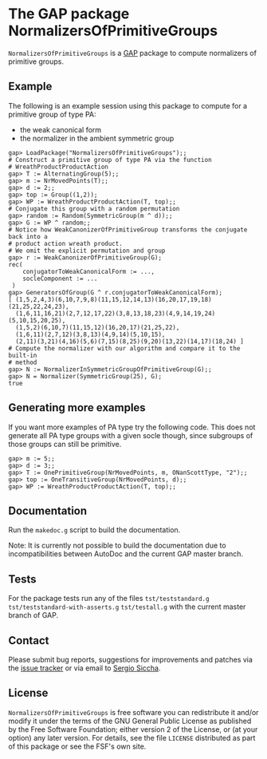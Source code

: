 # The GAP package NormalizersOfPrimitiveGroups

`NormalizersOfPrimitiveGroups` is a [GAP](https://www.gap-system.org/) package
to compute normalizers of primitive groups.

## Example

The following is an example session using this package to compute for a
primitive group of type PA:
- the weak canonical form
- the normalizer in the ambient symmetric group

```
gap> LoadPackage("NormalizersOfPrimitiveGroups");;
# Construct a primitive group of type PA via the function
# WreathProductProductAction
gap> T := AlternatingGroup(5);;
gap> m := NrMovedPoints(T);;
gap> d := 2;;
gap> top := Group((1,2));
gap> WP := WreathProductProductAction(T, top);;
# Conjugate this group with a random permutation
gap> random := Random(SymmetricGroup(m ^ d));;
gap> G := WP ^ random;;
# Notice how WeakCanonizerOfPrimitiveGroup transforms the conjugate back into a
# product action wreath product.
# We omit the explicit permutation and group
gap> r := WeakCanonizerOfPrimitiveGroup(G);
rec(
    conjugatorToWeakCanonicalForm := ...,
    socleComponent := ...
 )
gap> GeneratorsOfGroup(G ^ r.conjugatorToWeakCanonicalForm);
[ (1,5,2,4,3)(6,10,7,9,8)(11,15,12,14,13)(16,20,17,19,18)(21,25,22,24,23),
  (1,6,11,16,21)(2,7,12,17,22)(3,8,13,18,23)(4,9,14,19,24)(5,10,15,20,25),
  (1,5,2)(6,10,7)(11,15,12)(16,20,17)(21,25,22),
  (1,6,11)(2,7,12)(3,8,13)(4,9,14)(5,10,15),
  (2,11)(3,21)(4,16)(5,6)(7,15)(8,25)(9,20)(13,22)(14,17)(18,24) ]
# Compute the normalizer with our algorithm and compare it to the built-in
# method
gap> N := NormalizerInSymmetricGroupOfPrimitiveGroup(G);;
gap> N = Normalizer(SymmetricGroup(25), G);
true
```

## Generating more examples
If you want more examples of PA type try the following code.
This does not generate all PA type groups with a given socle though, since
subgroups of those groups can still be primitive.
```
gap> m := 5;;
gap> d := 3;;
gap> T := OnePrimitiveGroup(NrMovedPoints, m, ONanScottType, "2");;
gap> top := OneTransitiveGroup(NrMovedPoints, d);;
gap> WP := WreathProductProductAction(T, top);;
```

## Documentation

Run the `makedoc.g` script to build the documentation.

Note: It is currently not possible to build the documentation due to
incompatibilities between AutoDoc and the current GAP master branch.

## Tests

For the package tests run any of the files
`tst/teststandard.g`
`tst/teststandard-with-asserts.g`
`tst/testall.g`
with the current master branch of GAP.

## Contact

Please submit bug reports, suggestions for improvements and patches via the
[issue tracker](https://github.com/ssiccha/NormalizersOfPrimitiveGroups/issues)
or via email to
[Sergio Siccha](mailto:sergio@mathb.rwth-aachen.de).

## License

`NormalizersOfPrimitiveGroups` is free software you can redistribute it and/or
modify it under the terms of the GNU General Public License as published by the
Free Software Foundation; either version 2 of the License, or (at your option)
any later version. For details, see the file `LICENSE` distributed as part of
this package or see the FSF's own site.
